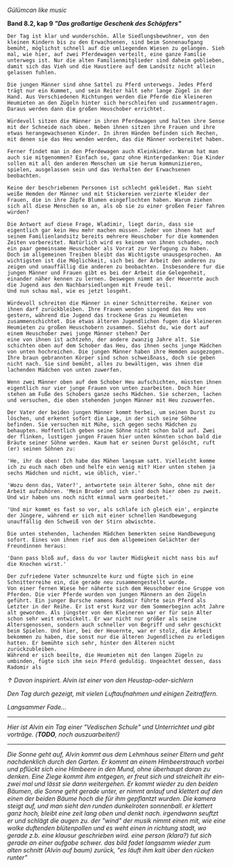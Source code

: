 *Gülümcan like music*

__Band 8.2, kap 9 *"Das großartige Geschenk des Schöpfers"*__
```
Der Tag ist klar und wunderschön. Alle Siedlungsbewohner, von den kleinen Kindern bis zu den Erwachsenen, sind beim Sonnenaufgang bemüht, möglichst schnell auf die umliegenden Wiesen zu gelangen. Sieh mal, wie hier, auf zwei Pferdewagen verteilt, eine ganze Familie unterwegs ist. Nur die alten Familienmitglieder sind daheim geblieben, damit sich das Vieh und die Haustiere auf dem Landsitz nicht allein gelassen fuhlen.

Die jungen Männer sind ohne Sattel zu Pferd unterwegs. Jedes Pferd trägt nur ein Kummet, und sein Reiter hält sehr lange Zügel in der Hand. Aus Verschiedenen Richtungen werden die Pferde die kleineren Heumieten an den Zügeln hinter sich herschleifen und zusammentragen. Daraus werden dann die großen Heuschober errichtet.

Würdevoll sitzen die Männer in ihren Pferdewagen und halten ihre Sense mit der Schneide nach oben. Neben ihnen sitzen ihre Frauen und ihre etwas herangewachsenen Kinder. In ihren Händen befinden sich Rechen, mit denen sie das Heu wenden werden, das die Männer vorbereitet haben.

Ferner findet man in den Pferdewagen auch Kleinkinder. Warum hat man auch sie mitgenommen? Einfach so, ganz ohne Hintergedanken: Die Kinder sollen mit all den anderen Menschen um sie herum kommunizieren, spielen, ausgelassen sein und das Verhalten der Erwachsenen beobachten.

Keine der beschriebenen Personen ist schlecht gekleidet. Man sieht weiße Hemden der Männer und mit Stickereien verzierte Kleider der Frauen, die in ihre Zöpfe Blumen eingeflochten haben. Warum ziehen sich all diese Menschen so an, als ob sie zu einer großen Feier fahren würden?

Die Antwort auf diese Frage, Wladimir, liegt darin, dass sie eigentlich gar kein Heu mehr machen müssen. Jeder von ihnen hat auf seinem Familienlandsitz bereits mehrere Heuschober fur die kommenden Zeiten vorbereitet. Natürlich wird es keinem von ihnen schaden, noch ein paar gemeinsame Heuschober als Vorrat zur Verfugung zu haben.
Doch im allgemeinen Treiben bleibt das Wichtigste unausgesprochen. Am wichtigsten ist die Möglichkeit, sich bei der Arbeit den anderen zu zeigen und unauffällig die anderen zu beobachten. Insbesondere fur die jungen Männer und Frauen gibt es bei der Arbeit die Gelegenheit, einander näher kennen zu lernen. Deswegen nimmt an der Heuernte auch die Jugend aus den Nachbarsiedlungen mit Freude teil.
Und nun schau mal, wie es jetzt losgeht.

Würdevoll schreiten die Männer in einer Schnitterreihe. Keiner von ihnen darf zurückbleiben. Ihre Frauen wenden singend das Heu von gestern, während die Jugend das trockene Gras zu Heumieten zusammenschichtet. Die etwas älteren Jugendlichen fugen die kleineren Heumieten zu großen Heuschobern zusammen. Siehst du, wie dort auf einem Heuschober zwei junge Männer stehen? Der
eine von ihnen ist achtzehn, der andere zwanzig Jahre alt. Sie schichten oben auf dem Schober das Heu, das ihnen sechs junge Mädchen von unten hochreichen. Die jungen Männer haben ihre Hemden ausgezogen. Ihre braun gebrannten Körper sind schon schweißnass, doch sie geben nicht nach. Sie sind bemüht, alles zu bewältigen, was ihnen die lachenden Mädchen von unten zuwerfen.

Wenn zwei Männer oben auf dem Schober Heu aufschichten, müssten ihnen eigentlich nur vier junge Frauen von unten zuarbeiten. Doch hier stehen am Fuße des Schobers ganze sechs Mädchen. Sie scherzen, lachen und versuchen, die oben stehenden jungen Männer mit Heu zuzuwerfen.

Der Vater der beiden jungen Männer kommt herbei, um seinen Durst zu löschen, und erkennt sofort die Lage, in der sich seine Söhne befinden. Sie versuchen mit Mühe, sich gegen sechs Mädchen zu behaupten. Hoffentlich geben seine Söhne nicht schon bald auf. Zwei der flinken, lustigen jungen Frauen hier unten könnten schon bald die Bräute seiner Söhne werden. Kaum hat er seinen Durst gelöscht, ruft (er) seinen Söhnen zu:

'He, ihr da oben! Ich habe das Mähen langsam satt. Vielleicht komme ich zu euch nach oben und helfe ein wenig mit? Hier unten stehen ja sechs Mädchen und nicht, wie üblich, vier.'

'Wozu denn das, Vater?', antwortete sein älterer Sohn, ohne mit der Arbeit aufzuhören. 'Mein Bruder und ich sind doch hier oben zu zweit. Und wir haben uns noch nicht einmal warm gearbeitet.'

'Und mir kommt es fast so vor, als schlafe ich gleich ein', ergänzte der Jüngere, während er sich mit einer schnellen Handbewegung unauffällig den Schweiß von der Stirn abwischte.

Die unten stehenden, lachenden Mädchen bemerkten seine Handbewegung sofort. Eines von ihnen rief aus dem allgemeinen Gelächter der Freundinnen heraus:

'Dann pass bloß auf, dass du vor lauter Müdigkeit nicht nass bis auf die Knochen wirst.'

Der zufriedene Vater schmunzelte kurz und fügte sich in eine Schnitterreihe ein, die gerade neu zusammengestellt wurde.
Von einer fernen Wiese her näherte sich dem Heuschober eine Gruppe von Pferden. Die vier Pferde wurden von jungen Männern an den Zügeln geführt. Ein junger Bursche namens Radomir führte sein Pferd als Letzter in der Reihe. Er ist erst kurz vor dem Sommerbeginn acht Jahre alt geworden. Als jüngster von den Kleineren war er für sein Alter schon sehr weit entwickelt. Er war nicht nur größer als seine Altersgenossen, sondern auch schneller von Begriff und sehr geschickt beim Spielen. Und hier, bei der Heuernte, war er stolz, die Arbeit bekommen zu haben, die sonst nur die älteren Jugendlichen zu erledigen hatten. Er bemühte sich sehr, hinter den Älteren nicht zurückzubleiben.
Während er sich beeilte, die Heumieten mit den langen Zügeln zu umbinden, fügte sich ihm sein Pferd geduldig. Ungeachtet dessen, dass Radomir als
```
*↑
Davon inspiriert. Alvin ist einer von den Heustap-oder-sichlern*

*Den Tag durch gezeigt, mit vielen Luftaufnahmen und einigen Zeitraffern.*

*Langsammer Fade...*

---------------------------

*Hier ist Alvin ein Tag einer "Vedischen Schule" und Unterrichtet und gibt vorträge. (__TODO__, noch auszuarbeiten!)*

---------------------------

*Die Sonne geht auf, Alvin kommt aus dem Lehmhaus seiner Eltern und geht nachdenklich durch den Garten. Er kommt an einem Himbeerstrauch vorbei und pflückt sich eine Himbeere in den Mund, ohne überhaupt daran zu denken. Eine Ziege kommt ihm entgegen, er freut sich und streichelt ihr ein-zwei mal und lässt sie dann weitergehen. Er kommt wieder zu den beiden Bäumen, die Sonne geht gerade unter, er nimmt anlauf und klettert auf den einen der beiden Bäume hoch die für ihm gepflantzt wurden. Die kamera steigt auf, und man sieht den runden dunkelroten sonnenball. er klettert ganz hoch, bleibt eine zeit lang oben und denkt nach. irgendwann seuftzt er und schlägt die augen zu. der "wind" der musik nimmt einen mit, wie eine wolke duftenden blütenpollen und es weht einen in richtung stadt, wo gerade z.b. eine klausur geschrieben wird. eine person (klara?) tut sich gerade an einer aufgabe schwer. das bild fadet langsamm wieder zum alten schnitt (Alvin auf baum) zurück, "es läuft ihm kalt über den rücken runter"*
